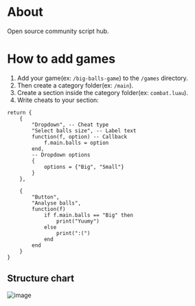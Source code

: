 # About
Open source community script hub.

# How to add games
1. Add your game(ex: `/big-balls-game`) to the `/games` directory.
2. Then create a category folder(ex: `/main`).
3. Create a section inside the category folder(ex: `combat.luau`).
4. Write cheats to your section:
```luau
return {
    {
        "Dropdown", -- Cheat type
        "Select balls size", -- Label text
        function(f, option) -- Callback
            f.main.balls = option
        end,
        -- Dropdown options
        {
            options = {"Big", "Small"}
        }
    },
    
    {
        "Button",
        "Analyse balls",
        function(f)
            if f.main.balls == "Big" then
                print("Yuumy")
            else
                print(":(")
            end
        end
    }
}
```

## Structure chart
![image](https://github.com/user-attachments/assets/195262a6-d800-4ff8-9ca5-006f6b04b195)

